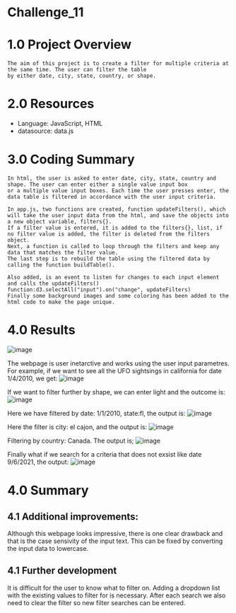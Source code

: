 # Challenge_11
# 1.0 Project Overview
    The aim of this project is to create a filter for multiple criteria at the same time. The user can filter the table
    by either date, city, state, country, or shape.

# 2.0 Resources

   - Language: JavaScript, HTML
   - datasource: data.js

# 3.0 Coding Summary

    In html, the user is asked to enter date, city, state, country and shape. The user can enter either a single value input box
    or a multiple value input boxes. Each time the user presses enter, the data table is filtered in accordance with the user input criteria.
    
    In app.js, two functions are created, function updateFilters(), which will take the user input data from the html, and save the objects into
    a new object variable, filters{}.
    If a filter value is entered, it is added to the filters{}, list, if no filter value is added, the filter is deleted from the filters object.
    Next, a function is called to loop through the filters and keep any data that matches the filter value.
    The last step is to rebuild the table using the filtered data by calling the function buildTable().
    
    Also added, is an event to listen for changes to each input element and calls the updateFilters() function:d3.selectAll("input").on("change", updateFilters)
    Finally some background images and some coloring has been added to the html code to make the page unique.
    
         
  
# 4.0 Results
  
  ![image](https://user-images.githubusercontent.com/85843030/132246335-d931cb32-48ea-4fa5-8bfa-4f3358177d4b.png)

  
  The webpage is user inetarctive and works using the user input parametres. For example, if we want to see all the UFO sightsings in california for
  date 1/4/2010, we get:
 ![image](https://user-images.githubusercontent.com/85843030/132246485-96f03c34-e3f8-4730-a9f9-aab5464bce67.png)

If we want to filter further by shape, we can enter light and the outcome is:
![image](https://user-images.githubusercontent.com/85843030/132246615-bfdccd53-9107-423a-b291-c95afcede6ef.png)


Here we have filtered by date: 1/1/2010, state:fl, the output is:
![image](https://user-images.githubusercontent.com/85843030/132246695-4930ecb5-058d-4558-a828-5d6611e7c0be.png)


Here the filter is city: el cajon, and the output is:
![image](https://user-images.githubusercontent.com/85843030/132246802-c825d6c1-55a8-4689-ba7a-1fb1d8a7258f.png)


Filtering by country: Canada. The output is;
![image](https://user-images.githubusercontent.com/85843030/132246863-2f960902-862b-4c96-a293-17fc5802bf2f.png)



Finally what if we search for a criteria that does not exsist like date 9/6/2021, the output:
![image](https://user-images.githubusercontent.com/85843030/132246934-cd86a64a-b052-4ad6-97f8-e12bf6263aee.png)




# 4.0 Summary
## 4.1 Additional improvements:

Although this webpage looks impressive, there is one clear drawback and that is the case sensivity of the input text. This can be fixed by converting
the input data to lowercase.

## 4.1 Further development

It is difficult for the user to know what to filter on. Adding a dropdown list with the existing values to filter for is necessary.
After each search we also need to clear the filter so new filter searches can be entered.
